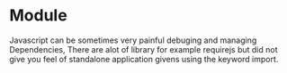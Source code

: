 # Module
 Javascript can be sometimes very painful debuging and managing Dependencies, There are alot of library for example requirejs but did not 
 give you feel of standalone application givens using the keyword import.
 
 
 
